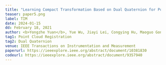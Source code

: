 ```yaml
---
title: "Learning Compact Transformation Based on Dual Quaternion for Point Cloud Registration" 
teaser: paper5.png
label: TIM
date: 2024-01-15
dd: February 18, 2021
author: <b>Yongzhe Yuan</b>, Yue Wu, Jiayi Lei, Congying Hu, Maoguo Gong, Xiaolong Fan, Wenping Ma, Qiguang Miao
tag1: Point Cloud Registration
tag2: Dual Quaternion
venue: IEEE Transactions on Instrumentation and Measurement
paperurl: https://ieeexplore.ieee.org/abstract/document/10381830
codeurl: https://ieeexplore.ieee.org/abstract/document/9357940
---
```

